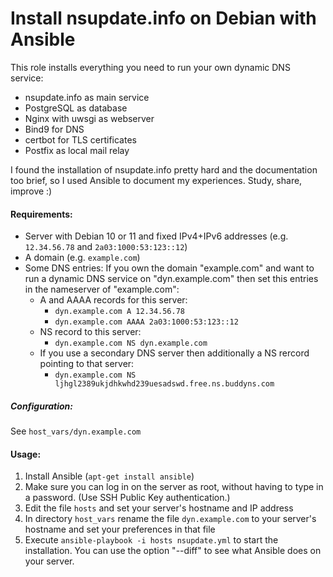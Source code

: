 # Install nsupdate.info on Debian with Ansible

This role installs everything you need to run your own dynamic DNS service:
* nsupdate.info as main service
* PostgreSQL as database
* Nginx with uwsgi as webserver
* Bind9 for DNS
* certbot for TLS certificates
* Postfix as local mail relay

I found the installation of nsupdate.info pretty hard and the documentation too brief, so I used Ansible to document my experiences. Study, share, improve :)

#### Requirements:
* Server with Debian 10 or 11 and fixed IPv4+IPv6 addresses (e.g. `12.34.56.78` and `2a03:1000:53:123::12`)
* A domain (e.g. `example.com`)
* Some DNS entries: If you own the domain "example.com" and want to run a dynamic DNS service on "dyn.example.com" then set this entries in the nameserver of "example.com":
  * A and AAAA records for this server:
    * `dyn.example.com A 12.34.56.78`
    * `dyn.example.com AAAA 2a03:1000:53:123::12`
  * NS record to this server:
    * `dyn.example.com NS dyn.example.com`
  * If you use a secondary DNS server then additionally a NS rercord pointing to that server:
    * `dyn.example.com NS ljhgl2389ukjdhkwhd239uesadswd.free.ns.buddyns.com`

##### Configuration:
See `host_vars/dyn.example.com`

#### Usage:
1. Install Ansible (`apt-get install ansible`)
1. Make sure you can log in on the server as root, without having to type in a password. (Use SSH Public Key authentication.)
1. Edit the file `hosts` and set your server's hostname and IP address
1. In directory `host_vars` rename the file `dyn.example.com` to your server's hostname and set your preferences in that file
1. Execute `ansible-playbook -i hosts nsupdate.yml` to start the installation. You can use the option  "--diff" to see what Ansible does on your server.